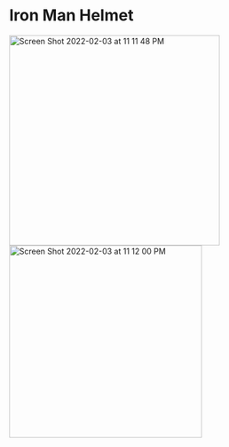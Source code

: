 # Iron Man Helmet
<img width="379" alt="Screen Shot 2022-02-03 at 11 11 48 PM" src="https://user-images.githubusercontent.com/44248582/152481189-06215772-0f8e-405c-9e33-d7bc68621e69.png">
<img width="347" alt="Screen Shot 2022-02-03 at 11 12 00 PM" src="https://user-images.githubusercontent.com/44248582/152481194-cc9f9f11-cd83-470b-8d23-173f932dc32f.png">
